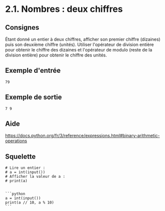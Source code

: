 # 2.1. Nombres : deux chiffres

## Consignes

Étant donné un entier à deux chiffres, afficher son premier chiffre (dizaines) puis son deuxième chiffre (unités). Utiliser l'opérateur de division entière pour obtenir le chiffre des dizaines et l'opérateur de modulo (reste de la division entière) pour obtenir le chiffre des unités.

## Exemple d'entrée

```
79
```

## Exemple de sortie

```
7 9
```

## Aide

https://docs.python.org/fr/3/reference/expressions.html#binary-arithmetic-operations

## Squelette

```{code-cell} python
# Lire un entier :
# a = int(input())
# Afficher la valeur de a :
# print(a)
```

````{dropdown} Proposition de solution

```python
a = int(input())
print(a // 10, a % 10)
```
````

